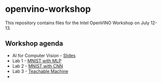 # openvino-workshop

This repository contains files for the Intel OpenVINO Workshop on July 12-13.

## Workshop agenda

- AI for Computer Vision - [Slides](./presentations/AI%20for%20Computer%20Vision.pdf)
- Lab 1 - [MNIST with MLP](./Perceptron/4_1_MNIST_with_Perceptron.ipynb)
- Lab 2 - [MNIST with CNN](./LeNet/7_1_MNIST_with_LeNet.ipynb)
- Lab 3 - [Teachable Machine](https://teachablemachine.withgoogle.com/)
- 
